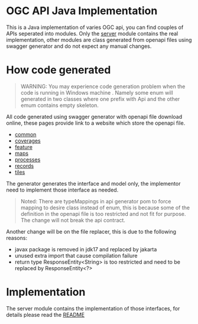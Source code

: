 # OGC API Java Implementation

This is a Java implementation of varies OGC api, you can find couples of APIs seperated into modules. Only the 
[server](./server) module contains the real implementation, other modules are class generated from openapi files using
swagger generator and do not expect any manual changes.

# How code generated

> WARNING: You may experience code generation problem when the code is running in Windows machine
> . Namely some enum will generated in two classes where one prefix with Api and the other emum contains
> empty skeleton.

All code generated using swagger generator with openapi file download online, these pages provide link to a website which 
store the openapi file.

* [common](https://ogcapi.ogc.org/common/)
* [coverages](https://ogcapi.ogc.org/coverages/)
* [feature](https://ogcapi.ogc.org/features/)
* [maps](https://ogcapi.ogc.org/maps/)
* [processes](https://ogcapi.ogc.org/processes/)
* [records](https://ogcapi.ogc.org/records/)
* [tiles](https://ogcapi.ogc.org/tiles/)

The generator generates the interface and model only, the implementor need to implement those interface as needed.

> Noted: There are typeMappings in api generator pom to force mapping to desire class instead of enum, this is because
> some of the definition in the openapi file is too restricted and not fit for purpose. The change will not break
> the api contract.
> 


Another change will be on the file replacer, this is due to the following reasons:
* javax package is removed in jdk17 and replaced by jakarta
* unused extra import that cause compilation failure
* return type ResponseEntity&lt;String&gt; is too restricted and need to be replaced by ResponseEntity&lt;?&gt;

# Implementation

The server module contains the implementation of those interfaces, for details please read the 
[README](./server/README.md)

